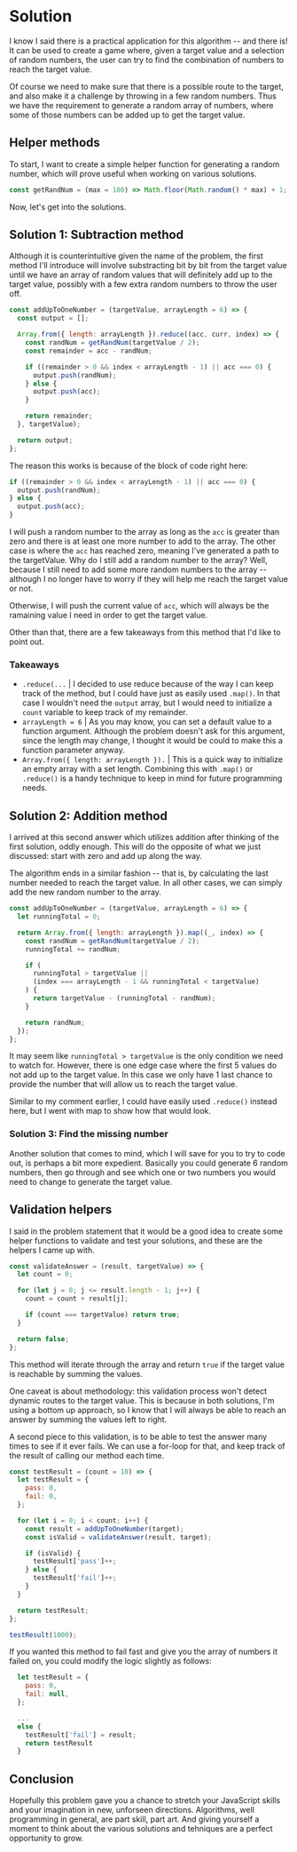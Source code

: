 # Solution

I know I said there is a practical application for this algorithm -- and there is! It can be used to create a game where, given a target value and a selection of random numbers, the user can try to find the combination of numbers to reach the target value.

Of course we need to make sure that there is a possible route to the target, and also make it a challenge by throwing in a few random numbers. Thus we have the requirement to generate a random array of numbers, where some of those numbers can be added up to get the target value.

## Helper methods

To start, I want to create a simple helper function for generating a random number, which will prove useful when working on various solutions.

```js
const getRandNum = (max = 100) => Math.floor(Math.random() * max) + 1;
```

Now, let's get into the solutions.

## Solution 1: Subtraction method

Although it is counterintuitive given the name of the problem, the first method I'll introduce will involve substracting bit by bit from the target value until we have an array of random values that will definitely add up to the target value, possibly with a few extra random numbers to throw the user off.

```js
const addUpToOneNumber = (targetValue, arrayLength = 6) => {
  const output = [];

  Array.from({ length: arrayLength }).reduce((acc, curr, index) => {
    const randNum = getRandNum(targetValue / 2);
    const remainder = acc - randNum;

    if ((remainder > 0 && index < arrayLength - 1) || acc === 0) {
      output.push(randNum);
    } else {
      output.push(acc);
    }

    return remainder;
  }, targetValue);

  return output;
};
```

The reason this works is because of the block of code right here:

```js
if ((remainder > 0 && index < arrayLength - 1) || acc === 0) {
  output.push(randNum);
} else {
  output.push(acc);
}
```

I will push a random number to the array as long as the `acc` is greater than zero and there is at least one more number to add to the array. The other case is where the `acc` has reached zero, meaning I've generated a path to the targetValue. Why do I still add a random number to the array? Well, because I still need to add some more random numbers to the array -- although I no longer have to worry if they will help me reach the target value or not.

Otherwise, I will push the current value of `acc`, which will always be the ramaining value I need in order to get the target value.

Other than that, there are a few takeaways from this method that I'd like to point out.

### Takeaways

- `.reduce(...` | I decided to use reduce because of the way I can keep track of the method, but I could have just as easily used `.map()`. In that case I wouldn't need the `output` array, but I would need to initialize a `count` variable to keep track of my remainder.
- `arrayLength = 6` | As you may know, you can set a default value to a function argument. Although the problem doesn't ask for this argument, since the length may change, I thought it would be could to make this a function parameter anyway.
- `Array.from({ length: arrayLength }).` | This is a quick way to initialize an empty array with a set length. Combining this with `.map()` or `.reduce()` is a handy technique to keep in mind for future programming needs.

## Solution 2: Addition method

I arrived at this second answer which utilizes addition after thinking of the first solution, oddly enough. This will do the opposite of what we just discussed: start with zero and add up along the way.

The algorithm ends in a similar fashion -- that is, by calculating the last number needed to reach the target value. In all other cases, we can simply add the new random number to the array.

```js
const addUpToOneNumber = (targetValue, arrayLength = 6) => {
  let runningTotal = 0;

  return Array.from({ length: arrayLength }).map((_, index) => {
    const randNum = getRandNum(targetValue / 2);
    runningTotal += randNum;

    if (
      runningTotal > targetValue ||
      (index === arrayLength - 1 && runningTotal < targetValue)
    ) {
      return targetValue - (runningTotal - randNum);
    }

    return randNum;
  });
};
```

It may seem like `runningTotal > targetValue` is the only condition we need to watch for. However, there is one edge case where the first 5 values do not add up to the target value. In this case we only have 1 last chance to provide the number that will allow us to reach the target value.

Similar to my comment earlier, I could have easily used `.reduce()` instead here, but I went with map to show how that would look.

### Solution 3: Find the missing number

Another solution that comes to mind, which I will save for you to try to code out, is perhaps a bit more expedient. Basically you could generate 6 random numbers, then go through and see which one or two numbers you would need to change to generate the target value.

## Validation helpers

I said in the problem statement that it would be a good idea to create some helper functions to validate and test your solutions, and these are the helpers I came up with.

```js
const validateAnswer = (result, targetValue) => {
  let count = 0;

  for (let j = 0; j <= result.length - 1; j++) {
    count = count + result[j];

    if (count === targetValue) return true;
  }

  return false;
};
```

This method will iterate through the array and return `true` if the target value is reachable by summing the values.

One caveat is about methodology: this validation process won't detect dynamic routes to the target value. This is because in both solutions, I'm using a bottom up approach, so I know that I will always be able to reach an answer by summing the values left to right.

A second piece to this validation, is to be able to test the answer many times to see if it ever fails. We can use a for-loop for that, and keep track of the result of calling our method each time.

```js
const testResult = (count = 10) => {
  let testResult = {
    pass: 0,
    fail: 0,
  };

  for (let i = 0; i < count; i++) {
    const result = addUpToOneNumber(target);
    const isValid = validateAnswer(result, target);

    if (isValid) {
      testResult['pass']++;
    } else {
      testResult['fail']++;
    }
  }

  return testResult;
};

testResult(1000);
```

If you wanted this method to fail fast and give you the array of numbers it failed on, you could modify the logic slightly as follows:

```js
  let testResult = {
    pass: 0,
    fail: null,
  };

  ...
  else {
    testResult['fail'] = result;
    return testResult
  }
```

## Conclusion

Hopefully this problem gave you a chance to stretch your JavaScript skills and your imagination in new, unforseen directions. Algorithms, well programming in general, are part skill, part art. And giving yourself a moment to think about the various solutions and tehniques are a perfect opportunity to grow.
